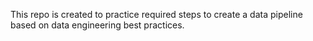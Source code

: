 This repo is created to practice required steps to create a data pipeline based on data engineering best 
practices.
